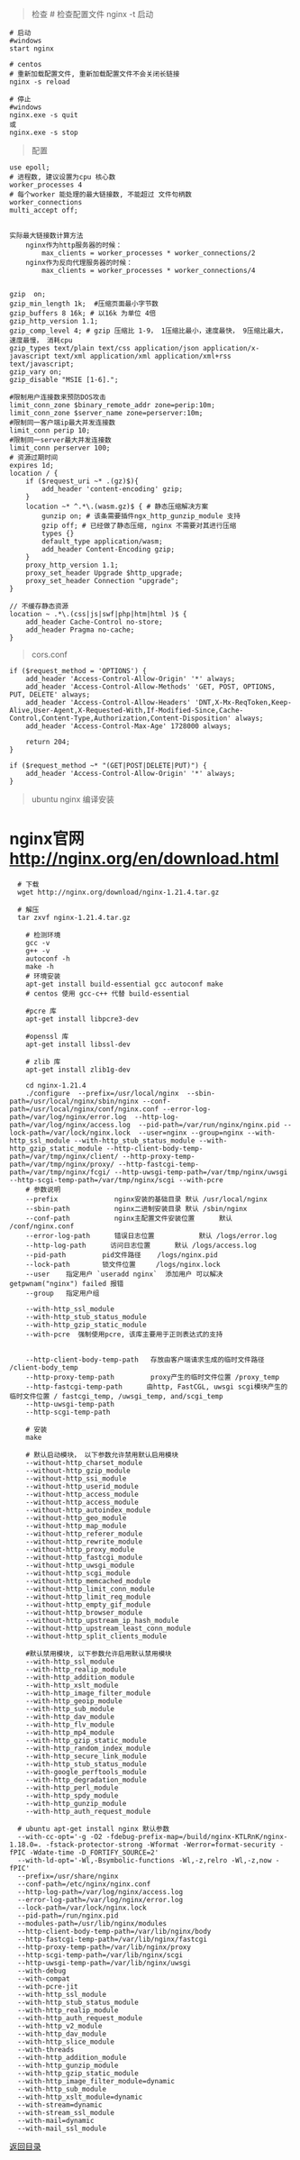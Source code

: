 > 检查
    # 检查配置文件
    nginx -t
> 启动
> 
    # 启动
    #windows
    start nginx

    # centos
    # 重新加载配置文件, 重新加载配置文件不会关闭长链接
    nginx -s reload
    
    # 停止
    #windows
    nginx.exe -s quit 
    或
    nginx.exe -s stop

    

> 配置
> 
    use epoll;
    # 进程数, 建议设置为cpu 核心数
    worker_processes 4
    # 每个worker 能处理的最大链接数, 不能超过 文件句柄数
    worker_connections
    multi_accept off;


    实际最大链接数计算方法
        nginx作为http服务器的时候：
            max_clients = worker_processes * worker_connections/2
        nginx作为反向代理服务器的时候：
            max_clients = worker_processes * worker_connections/4


    gzip  on;
    gzip_min_length 1k;  #压缩页面最小字节数
    gzip_buffers 8 16k; # 以16k 为单位 4倍
    gzip_http_version 1.1;
    gzip_comp_level 4; # gzip 压缩比 1-9， 1压缩比最小，速度最快， 9压缩比最大，速度最慢， 消耗cpu
    gzip_types text/plain text/css application/json application/x-javascript text/xml application/xml application/xml+rss text/javascript;
    gzip_vary on;
    gzip_disable "MSIE [1-6].";

    #限制用户连接数来预防DOS攻击
    limit_conn_zone $binary_remote_addr zone=perip:10m;
    limit_conn_zone $server_name zone=perserver:10m;
    #限制同一客户端ip最大并发连接数
    limit_conn perip 10;
    #限制同一server最大并发连接数
    limit_conn perserver 100;
    # 资源过期时间
    expires 1d;
    location / {
        if ($request_uri ~* .(gz)$){
            add_header 'content-encoding' gzip;
        }
        location ~* ^.*\.(wasm.gz)$ { # 静态压缩解决方案
            gunzip on; # 该条需要插件ngx_http_gunzip_module 支持
            gzip off; # 已经做了静态压缩, nginx 不需要对其进行压缩
            types {}
            default_type application/wasm;
            add_header Content-Encoding gzip;
        }
        proxy_http_version 1.1;
        proxy_set_header Upgrade $http_upgrade;
        proxy_set_header Connection "upgrade";
    }
    
    // 不缓存静态资源
    location ~ .*\.(css|js|swf|php|htm|html )$ {
        add_header Cache-Control no-store;
        add_header Pragma no-cache;
    }

> cors.conf

```
if ($request_method = 'OPTIONS') {
    add_header 'Access-Control-Allow-Origin' '*' always;
    add_header 'Access-Control-Allow-Methods' 'GET, POST, OPTIONS, PUT, DELETE' always;
    add_header 'Access-Control-Allow-Headers' 'DNT,X-Mx-ReqToken,Keep-Alive,User-Agent,X-Requested-With,If-Modified-Since,Cache-Control,Content-Type,Authorization,Content-Disposition' always;
    add_header 'Access-Control-Max-Age' 1728000 always;

    return 204;
}

if ($request_method ~* "(GET|POST|DELETE|PUT)") {
    add_header 'Access-Control-Allow-Origin' '*' always;
}
```

> ubuntu nginx 编译安装

# nginx官网 http://nginx.org/en/download.html

```shell
  # 下载
  wget http://nginx.org/download/nginx-1.21.4.tar.gz
  
  # 解压
  tar zxvf nginx-1.21.4.tar.gz

```
```shell
    # 检测环境
    gcc -v
    g++ -v
    autoconf -h
    make -h
    # 环境安装
    apt-get install build-essential gcc autoconf make
    # centos 使用 gcc-c++ 代替 build-essential
    
    #pcre 库
    apt-get install libpcre3-dev
    
    #openssl 库
    apt-get install libssl-dev
    
    # zlib 库
    apt-get install zlib1g-dev
```

```shell
    cd nginx-1.21.4
    ./configure  --prefix=/usr/local/nginx  --sbin-path=/usr/local/nginx/sbin/nginx --conf-path=/usr/local/nginx/conf/nginx.conf --error-log-path=/var/log/nginx/error.log  --http-log-path=/var/log/nginx/access.log  --pid-path=/var/run/nginx/nginx.pid --lock-path=/var/lock/nginx.lock  --user=nginx --group=nginx --with-http_ssl_module --with-http_stub_status_module --with-http_gzip_static_module --http-client-body-temp-path=/var/tmp/nginx/client/ --http-proxy-temp-path=/var/tmp/nginx/proxy/ --http-fastcgi-temp-path=/var/tmp/nginx/fcgi/ --http-uwsgi-temp-path=/var/tmp/nginx/uwsgi --http-scgi-temp-path=/var/tmp/nginx/scgi --with-pcre
    # 参数说明
    --prefix              nginx安装的基础目录 默认 /usr/local/nginx
    --sbin-path           nginx二进制安装目录 默认 /sbin/nginx
    --conf-path           nginx主配置文件安装位置      默认 /conf/nginx.conf
    --error-log-path      错误日志位置           默认 /logs/error.log
    --http-log-path      访问日志位置      默认 /logs/access.log
    --pid-path         pid文件路径    /logs/nginx.pid
    --lock-path        锁文件位置     /logs/nginx.lock
    --user    指定用户 `useradd nginx`  添加用户 可以解决 getpwnam("nginx") failed 报错
    --group   指定用户组
    
    --with-http_ssl_module 
    --with-http_stub_status_module 
    --with-http_gzip_static_module
    --with-pcre  强制使用pcre, 该库主要用于正则表达式的支持
    
    
    --http-client-body-temp-path   存放由客户端请求生成的临时文件路径 /client-body_temp
    --http-proxy-temp-path         proxy产生的临时文件位置 /proxy_temp
    --http-fastcgi-temp-path      由http, FastCGL, uwsgi scgi模块产生的临时文件位置 / fastcgi_temp, /uwsgi_temp, and/scgi_temp
    --http-uwsgi-temp-path
    --http-scgi-temp-path
    
    # 安装
    make
```
```shell
    # 默认启动模块， 以下参数允许禁用默认启用模块
    --without-http_charset_module
    --without-http_gzip_module
    --without-http_ssi_module
    --without-http_userid_module
    --without-http_access_module
    --without-http_access_module
    --without-http_autoindex_module
    --without-http_geo_module
    --without-http_map_module
    --without-http_referer_module
    --without-http_rewrite_module
    --without-http_proxy_module
    --without-http_fastcgi_module
    --without-http_uwsgi_module
    --without-http_scgi_module
    --without-http_memcached_module
    --without-http_limit_conn_module
    --without-http_limit_req_module
    --without-http_empty_gif_module
    --without-http_browser_module
    --without-http_upstream_ip_hash_module
    --without-http_upstream_least_conn_module
    --without-http_split_clients_module
    
    #默认禁用模块, 以下参数允许启用默认禁用模块
    --with-http_ssl_module
    --with-http_realip_module
    --with-http_addition_module
    --with-http_xslt_module
    --with-http_image_filter_module
    --with-http_geoip_module
    --with-http_sub_module
    --with-http_dav_module
    --with-http_flv_module
    --with-http_mp4_module
    --with-http_gzip_static_module
    --with-http_random_index_module
    --with-http_secure_link_module
    --with-http_stub_status_module
    --with-google_perftools_module
    --with-http_degradation_module
    --with-http_perl_module
    --with-http_spdy_module
    --with-http_gunzip_module
    --with-http_auth_request_module
```
```shell
  # ubuntu apt-get install nginx 默认参数
  --with-cc-opt='-g -O2 -fdebug-prefix-map=/build/nginx-KTLRnK/nginx-1.18.0=. -fstack-protector-strong -Wformat -Werror=format-security -fPIC -Wdate-time -D_FORTIFY_SOURCE=2' 
  --with-ld-opt='-Wl,-Bsymbolic-functions -Wl,-z,relro -Wl,-z,now -fPIC'
  --prefix=/usr/share/nginx 
  --conf-path=/etc/nginx/nginx.conf 
  --http-log-path=/var/log/nginx/access.log 
  --error-log-path=/var/log/nginx/error.log 
  --lock-path=/var/lock/nginx.lock 
  --pid-path=/run/nginx.pid 
  --modules-path=/usr/lib/nginx/modules 
  --http-client-body-temp-path=/var/lib/nginx/body 
  --http-fastcgi-temp-path=/var/lib/nginx/fastcgi 
  --http-proxy-temp-path=/var/lib/nginx/proxy 
  --http-scgi-temp-path=/var/lib/nginx/scgi 
  --http-uwsgi-temp-path=/var/lib/nginx/uwsgi 
  --with-debug 
  --with-compat 
  --with-pcre-jit 
  --with-http_ssl_module 
  --with-http_stub_status_module 
  --with-http_realip_module 
  --with-http_auth_request_module 
  --with-http_v2_module 
  --with-http_dav_module 
  --with-http_slice_module 
  --with-threads 
  --with-http_addition_module 
  --with-http_gunzip_module 
  --with-http_gzip_static_module 
  --with-http_image_filter_module=dynamic 
  --with-http_sub_module 
  --with-http_xslt_module=dynamic 
  --with-stream=dynamic 
  --with-stream_ssl_module 
  --with-mail=dynamic 
  --with-mail_ssl_module

```
[返回目录](../README.md)
